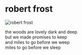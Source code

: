 # robert frost
![robert frost](images/robert%20frost.jpeg)

the woods are lovely dark and deep<br/>
but we made promises to keep<br/>
and miles to go before we weep<br/>
miles to go before we sleep
